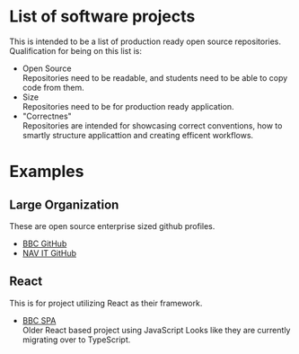 # List of software projects
This is intended to be a list of production ready open source repositories.
Qualification for being on this list is:
- Open Source<br/>
	Repositories need to be readable, and students need to be able to copy code from them.
- Size<br/>
	Repositories need to be for production ready application.
- "Correctnes"<br/>
	Repositories are intended for showcasing correct conventions,
	how to smartly structure applicattion and creating efficent workflows.

# Examples
## Large Organization
These are open source enterprise sized github profiles.
- [BBC GitHub](https://github.com/bbc/)<br/>
- [NAV IT GitHub](https://github.com/navikt/)<br/>
## React
This is for project utilizing React as their framework.
- [BBC SPA](https://github.com/bbc/simorgh)<br/>
	Older React based project using JavaScript
	Looks like they are currently migrating over to TypeScript.

